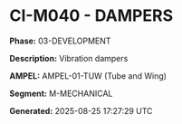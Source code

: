 # CI-M040 - DAMPERS

**Phase:** 03-DEVELOPMENT

**Description:** Vibration dampers

**AMPEL:** AMPEL-01-TUW (Tube and Wing)

**Segment:** M-MECHANICAL

**Generated:** 2025-08-25 17:27:29 UTC
